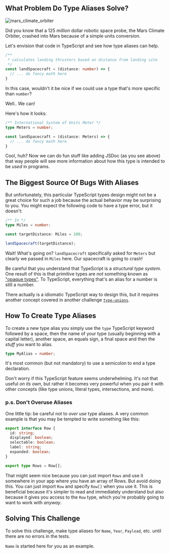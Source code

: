 ## What Problem Do Type Aliases Solve?

![mars_climate_orbiter](https://www.simscale.com/wp-content/uploads/2017/12/Mars_Climate_Orbiter_768.jpg)

Did you know that a 125 _million_ dollar robotic space probe, the Mars Climate Orbiter, crashed into Mars because of a simple units conversion.

Let's envision that code in TypeScript and see how type aliases can help.

```ts
/**
 * calculates landing thrusters based on distance from landing site
 */
const landSpacecraft = (distance: number) => {
  // ... do fancy math here
}
```

In this case, wouldn't it be nice if we could use a type that's more specific than `number`?

Well.. We can!

Here's how it looks:

```ts
/** International System of Units Meter */
type Meters = number;

const landSpacecraft = (distance: Meters) => {
  // ... do fancy math here
}
```

Cool, huh?  Now we can do fun stuff like adding JSDoc (as you see above) that way people will see more information about how this type is intended to be _used_ in programs.

## The Biggest Source Of Bugs With Aliases

But unfortunately, this particular TypeScript types design might not be a great choice for such a job because the actual behavior may be surprising to you.  You might expect the following code to have a type error, but it doesn't:

```ts
/** In */
type Miles = number;

const targetDistance: Miles = 100;

landSpacecraft(targetDistance);
```

Wait!  What's going on?  `landSpacecraft` specifically asked for `Meters` but clearly we passed in `Miles` here.  Our spacecraft is going to crash!

Be careful that you understand that TypeScript is a _structural type system_.  One result of this is that primitive types are _not_ something known as ["opaque types"](https://en.wikipedia.org/wiki/Opaque_data_type).  To TypeScript, everything that's an alias for a number is still a number.

There actually is a idiomatic TypeScript way to design this, but it requires another concept covered in another challenge [`type-unions`](TODO-link).

## How To Create Type Aliases

To create a new type alias you simply use the `type` TypeScript keyword followed by a space, then the name of your type (usually beginning with a capital letter), another space, an equals sign, a final space and then the _stuff_ you want to alias.

```ts
type MyAlias = number;
```

It's most common (but not mandatory) to use a semicolon to end a type declaration.

Don't worry if this TypeScript feature seems underwhelming.  It's not that useful _on its own_, but rather it becomes very powerful when you pair it with other concepts (like type unions, literal types, intersections, and more).

### p.s. Don't Overuse Aliases

One little tip: be careful not to _over use_ type aliases.  A very common example is that you may be tempted to write something like this:

```ts
export interface Row {
  id: string;
  displayed: boolean;
  selectable: boolean;
  label: string;
  expanded: boolean;
}

export type Rows = Row[];
```

That might seem nice because you can just import `Rows` and use it somewhere in your app where you have an array of Rows.  But avoid doing this.  You can just import `Row` and specify `Row[]` when you use it.  This is beneficial because it's simpler to read and immediately understand but also because it gives you access to the `Row` type, which you're probably going to want to work with _anyway_.

## Solving This Challenge

To solve this challenge, make type aliases for `Name`, `Year`, `Payload`, etc. until there are no errors in the tests.

`Name` is started here for you as an example.
